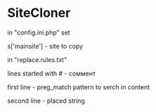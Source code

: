 # SiteCloner

in "config.ini.php" set

s['mainsite'] - site to copy


in "replace.rules.txt"

lines started with # - соммент

first line - preg_match pattern to serch in content

second line - placed string
